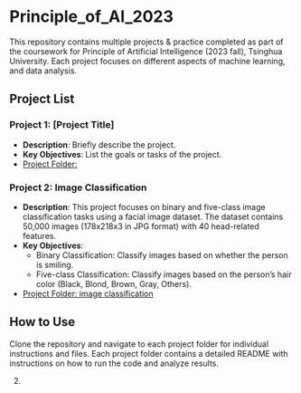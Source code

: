 # Principle_of_AI_2023

This repository contains multiple projects & practice completed as part of the coursework for Principle of Artificial Intelligence (2023 fall), Tsinghua University. Each project focuses on different aspects of machine learning, and data analysis.

## Project List

### Project 1: [Project Title]

- **Description**: Briefly describe the project.
- **Key Objectives**: List the goals or tasks of the project.
- [Project Folder: ](#)

### Project 2: Image Classification

- **Description**: This project focuses on binary and five-class image classification tasks using a facial image dataset. The dataset contains 50,000 images (178x218x3 in JPG format) with 40 head-related features.
- **Key Objectives**:
  - Binary Classification: Classify images based on whether the person is smiling.
  - Five-class Classification: Classify images based on the person’s hair color (Black, Blond, Brown, Gray, Others).
- [Project Folder: image classification](./image_classification)



## How to Use

Clone the repository and navigate to each project folder for individual instructions and files. Each project folder contains a detailed README with instructions on how to run the code and analyze results.



2. 
